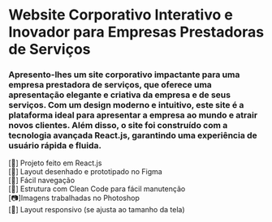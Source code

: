# Website Corporativo Interativo e Inovador para Empresas Prestadoras de Serviços

### Apresento-lhes um site corporativo impactante para uma empresa prestadora de serviços, que oferece uma apresentação elegante e criativa da empresa e de seus serviços. Com um design moderno e intuitivo, este site é a plataforma ideal para apresentar a empresa ao mundo e atrair novos clientes. Além disso, o site foi construído com a tecnologia avançada React.js, garantindo uma experiência de usuário rápida e fluida.

[📧] Projeto feito em React.js <br />
[📝] Layout desenhado e prototipado no Figma <br />
[🔎] Fácil navegação <br /> 
[👀] Estrutura com Clean Code para fácil manutenção <br />
[📷]Imagens trabalhadas no Photoshop <br />
[📲] Layout responsivo (se ajusta ao tamanho da tela) <br />
